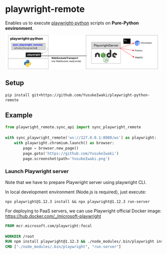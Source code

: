 # playwright-remote

Enables us to execute [playwright-python](https://github.com/microsoft/playwright-python) scripts on **Pure-Python environment**.

![image](README/structure.png)

## Setup

```
pip install git+https://github.com/YusukeIwaki/playwright-python-remote
```

## Example

```py
from playwright_remote.sync_api import sync_playwright_remote

with sync_playwright_remote('ws://127.0.0.1:8080/ws') as playwright:
    with playwright.chromium.launch() as browser:
        page = browser.new_page()
        page.goto('https://github.com/YusukeIwaki')
        page.screenshot(path='YusukeIwaki.png')
```

### Launch Playwright server

Note that we have to prepare Playwright server using playwright CLI.

In local development environment (Node.js is required), just execute:

```
npx playwright@1.12.3 install && npx playwright@1.12.3 run-server
```

For deploying to PaaS servers, we can use Playwright official Docker image: https://hub.docker.com/_/microsoft-playwright

```Dockerfile
FROM mcr.microsoft.com/playwright:focal

WORKDIR /root
RUN npm install playwright@1.12.3 && ./node_modules/.bin/playwright install
CMD ["./node_modules/.bin/playwright", "run-server"]
```
